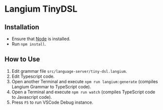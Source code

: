 # Langium TinyDSL

## Installation

* Ensure that [Node](https://nodejs.org/en/download/) is installed.
* Run `npm install`.

## How to Use

1. Edit grammar file `src/language-server/tiny-dsl.langium`.
2. Edit Typescript code.
3. Open another Terminal and execute `npm run langium:generate` (compiles Langium Grammar to TypeScript code).
4. Open a Terminal and execute `npm run watch` (compiles TypeScript code to Javascript code).
5. Press `F5` to run VSCode Debug instance.
